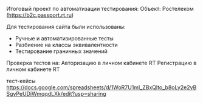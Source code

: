 Итоговый проект по автоматизации тестирования:
Объект: Ростелеком (https://b2c.passport.rt.ru)

Для тестирования сайта были использованы:
- Ручные и автоматизированные тесты
- Разбиение на классы эквивалентности
- Тестирование граничных значений

Проверка тестов на:
Авторизацию в личном кабинете RT
Регистрацию в личном кабинете RT


тест-кейсы 
https://docs.google.com/spreadsheets/d/1WoR7U1mI_ZBxQlto_b8oLy2e2yBSgyPeUDiWmqqdLXk/edit?usp=sharing
